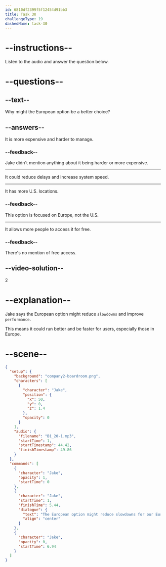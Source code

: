 ```yaml
---
id: 6810df2399f5f12454d91bb3
title: Task 30
challengeType: 19
dashedName: task-30
---
```


<!-- (Audio) Jake: The European option might reduce slowdowns for our European customers and improve performance. -->

# --instructions--

Listen to the audio and answer the question below.

# --questions--

## --text--

Why might the European option be a better choice?

## --answers--

It is more expensive and harder to manage.

### --feedback--

Jake didn't mention anything about it being harder or more expensive.

---

It could reduce delays and increase system speed.

---

It has more U.S. locations.

### --feedback--

This option is focused on Europe, not the U.S.

---

It allows more people to access it for free.

### --feedback--

There's no mention of free access.

## --video-solution--

2

# --explanation--

Jake says the European option might reduce `slowdowns` and improve `performance`.

This means it could run better and be faster for users, especially those in Europe.

# --scene--

```json
{
  "setup": {
    "background": "company2-boardroom.png",
    "characters": [
      {
        "character": "Jake",
        "position": {
          "x": 50,
          "y": 0,
          "z": 1.4
        },
        "opacity": 0
      }
    ],
    "audio": {
      "filename": "B1_20-1.mp3",
      "startTime": 1,
      "startTimestamp": 44.42,
      "finishTimestamp": 49.86
    }
  },
  "commands": [
    {
      "character": "Jake",
      "opacity": 1,
      "startTime": 0
    },
    {
      "character": "Jake",
      "startTime": 1,
      "finishTime": 5.44,
      "dialogue": {
        "text": "The European option might reduce slowdowns for our European customers and improve performance.",
        "align": "center"
      }
    },
    {
      "character": "Jake",
      "opacity": 0,
      "startTime": 6.94
    }
  ]
}
```
